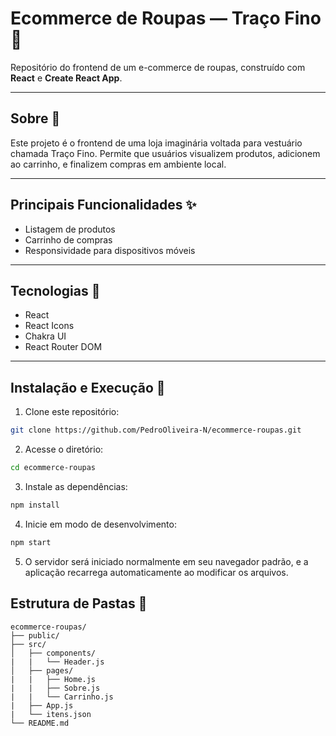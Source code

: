 # Ecommerce de Roupas — Traço Fino 👔

Repositório do frontend de um e-commerce de roupas, construído com **React** e **Create React App**.  

---

## Sobre 👤

Este projeto é o frontend de uma loja imaginária voltada para vestuário chamada Traço Fino. Permite que usuários visualizem produtos, adicionem ao carrinho, e finalizem compras em ambiente local.  

---

## Principais Funcionalidades ✨

- Listagem de produtos   
- Carrinho de compras  
- Responsividade para dispositivos móveis  

---

## Tecnologias 🧪

- React
- React Icons
- Chakra UI  
- React Router DOM

---

## Instalação e Execução 🧼

1. Clone este repositório:  
  ```bash
  git clone https://github.com/PedroOliveira-N/ecommerce-roupas.git
  ```

2. Acesse o diretório:
  ```bash
  cd ecommerce-roupas
  ```

3. Instale as dependências:
  ```bash
  npm install
  ```

4. Inicie em modo de desenvolvimento:
  ```bash
  npm start
  ```

5. O servidor será iniciado normalmente em seu navegador padrão, e a aplicação recarrega automaticamente ao modificar os arquivos. 

## Estrutura de Pastas 📁

```
ecommerce-roupas/
├── public/
├── src/
│   ├── components/
|   |   └── Header.js 
│   ├── pages/
|   |   ├── Home.js
|   |   ├── Sobre.js
|   |   └── Carrinho.js
|   ├── App.js
|   └── itens.json
└── README.md
```
